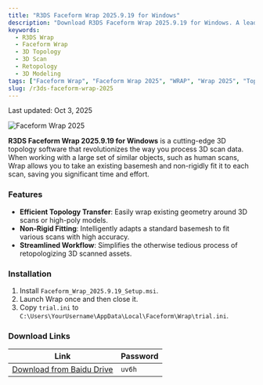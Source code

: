 ```yaml
---
title: "R3DS Faceform Wrap 2025.9.19 for Windows"
description: "Download R3DS Faceform Wrap 2025.9.19 for Windows. A leading 3D topology software that simplifies processing 3D scan data by non-rigidly fitting a basemesh to scans."
keywords:
  - R3DS Wrap
  - Faceform Wrap
  - 3D Topology
  - 3D Scan
  - Retopology
  - 3D Modeling
tags: ["Faceform Wrap", "Faceform Wrap 2025", "WRAP", "Wrap 2025", "Topology software"]
slug: /r3ds-faceform-wrap-2025
---
```


Last updated: Oct 3, 2025

![Faceform Wrap 2025](https://www.gfxcamp.com/wp-content/uploads/2025/10/Faceform-Wrap-2025.jpg)

**R3DS Faceform Wrap 2025.9.19 for Windows** is a cutting-edge 3D topology software that revolutionizes the way you process 3D scan data. When working with a large set of similar objects, such as human scans, Wrap allows you to take an existing basemesh and non-rigidly fit it to each scan, saving you significant time and effort.

### Features

-   **Efficient Topology Transfer**: Easily wrap existing geometry around 3D scans or high-poly models.
-   **Non-Rigid Fitting**: Intelligently adapts a standard basemesh to fit various scans with high accuracy.
-   **Streamlined Workflow**: Simplifies the otherwise tedious process of retopologizing 3D scanned assets.

### Installation

1.  Install `Faceform_Wrap_2025.9.19_Setup.msi`.
2.  Launch Wrap once and then close it.
3.  Copy `trial.ini` to `C:\Users\YourUsername\AppData\Local\Faceform\Wrap\trial.ini`.

### Download Links

| Link                                                               | Password |
| ------------------------------------------------------------------ | -------- |
| [Download from Baidu Drive](https://pan.baidu.com/s/1EPrZXslJz2QFjZYtjcXV_A?pwd=uv6h) | `uv6h`   |
